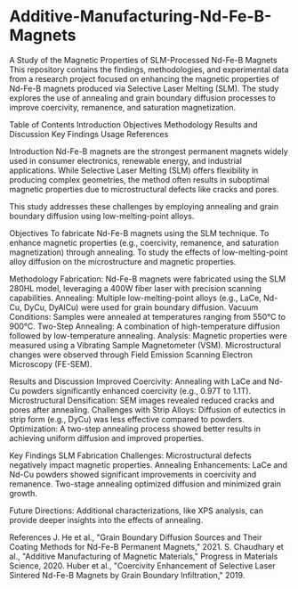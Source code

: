 # Additive-Manufacturing-Nd-Fe-B-Magnets
A Study of the Magnetic Properties of SLM-Processed Nd-Fe-B Magnets
This repository contains the findings, methodologies, and experimental data from a research project focused on enhancing the magnetic properties of Nd-Fe-B magnets produced via Selective Laser Melting (SLM). The study explores the use of annealing and grain boundary diffusion processes to improve coercivity, remanence, and saturation magnetization.

Table of Contents
Introduction
Objectives
Methodology
Results and Discussion
Key Findings
Usage
References

Introduction
Nd-Fe-B magnets are the strongest permanent magnets widely used in consumer electronics, renewable energy, and industrial applications. While Selective Laser Melting (SLM) offers flexibility in producing complex geometries, the method often results in suboptimal magnetic properties due to microstructural defects like cracks and pores.

This study addresses these challenges by employing annealing and grain boundary diffusion using low-melting-point alloys.

Objectives
To fabricate Nd-Fe-B magnets using the SLM technique.
To enhance magnetic properties (e.g., coercivity, remanence, and saturation magnetization) through annealing.
To study the effects of low-melting-point alloy diffusion on the microstructure and magnetic properties.

Methodology
Fabrication: Nd-Fe-B magnets were fabricated using the SLM 280HL model, leveraging a 400W fiber laser with precision scanning capabilities.
Annealing: Multiple low-melting-point alloys (e.g., LaCe, Nd-Cu, DyCu, DyAlCu) were used for grain boundary diffusion.
Vacuum Conditions: Samples were annealed at temperatures ranging from 550°C to 900°C.
Two-Step Annealing: A combination of high-temperature diffusion followed by low-temperature annealing.
Analysis: Magnetic properties were measured using a Vibrating Sample Magnetometer (VSM). Microstructural changes were observed through Field Emission Scanning Electron Microscopy (FE-SEM).

Results and Discussion
Improved Coercivity: Annealing with LaCe and Nd-Cu powders significantly enhanced coercivity (e.g., 0.97T to 1.1T).
Microstructural Densification: SEM images revealed reduced cracks and pores after annealing.
Challenges with Strip Alloys: Diffusion of eutectics in strip form (e.g., DyCu) was less effective compared to powders.
Optimization: A two-step annealing process showed better results in achieving uniform diffusion and improved properties.

Key Findings
SLM Fabrication Challenges: Microstructural defects negatively impact magnetic properties.
Annealing Enhancements:
LaCe and Nd-Cu powders showed significant improvements in coercivity and remanence.
Two-stage annealing optimized diffusion and minimized grain growth.

Future Directions: Additional characterizations, like XPS analysis, can provide deeper insights into the effects of annealing.

References
J. He et al., "Grain Boundary Diffusion Sources and Their Coating Methods for Nd-Fe-B Permanent Magnets," 2021.
S. Chaudhary et al., "Additive Manufacturing of Magnetic Materials," Progress in Materials Science, 2020.
Huber et al., "Coercivity Enhancement of Selective Laser Sintered Nd-Fe-B Magnets by Grain Boundary Infiltration," 2019.

